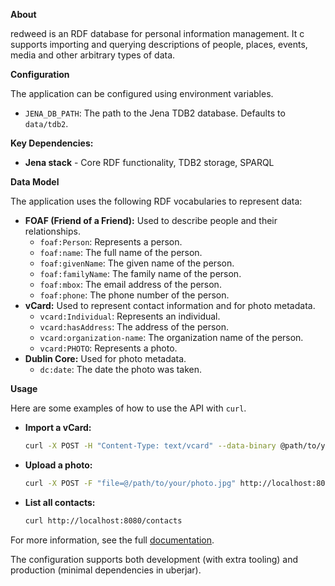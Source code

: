 **About**

redweed is an RDF database for personal information management. It c supports importing and querying descriptions of people, places, events, media and other arbitrary types of data.

**Configuration**

The application can be configured using environment variables.

*   `JENA_DB_PATH`: The path to the Jena TDB2 database. Defaults to `data/tdb2`.

**Key Dependencies:**
- **Jena stack** - Core RDF functionality, TDB2 storage, SPARQL

**Data Model**

The application uses the following RDF vocabularies to represent data:

*   **FOAF (Friend of a Friend):** Used to describe people and their relationships.
    *   `foaf:Person`: Represents a person.
    *   `foaf:name`: The full name of the person.
    *   `foaf:givenName`: The given name of the person.
    *   `foaf:familyName`: The family name of the person.
    *   `foaf:mbox`: The email address of the person.
    *   `foaf:phone`: The phone number of the person.
*   **vCard:** Used to represent contact information and for photo metadata.
    *   `vcard:Individual`: Represents an individual.
    *   `vcard:hasAddress`: The address of the person.
    *   `vcard:organization-name`: The organization name of the person.
    *   `vcard:PHOTO`: Represents a photo.
*   **Dublin Core:** Used for photo metadata.
    *   `dc:date`: The date the photo was taken.

**Usage**

Here are some examples of how to use the API with `curl`.

*   **Import a vCard:**

    ```bash
    curl -X POST -H "Content-Type: text/vcard" --data-binary @path/to/your.vcf http://localhost:8080/api/vcard/import
    ```

*   **Upload a photo:**

    ```bash
    curl -X POST -F "file=@/path/to/your/photo.jpg" http://localhost:8080/api/photo/upload
    ```

*   **List all contacts:**

    ```bash
    curl http://localhost:8080/contacts
    ```

For more information, see the full [documentation](./docs/README.md).

The configuration supports both development (with extra tooling) and production (minimal dependencies in uberjar).
